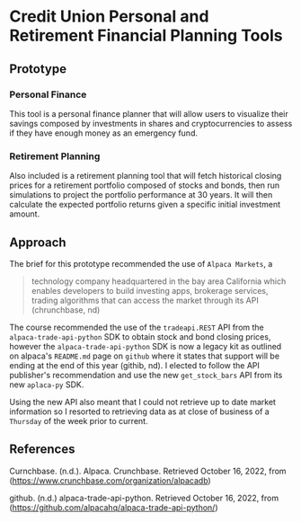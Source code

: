 # Credit Union Personal and Retirement Financial Planning Tools
## Prototype
### Personal Finance
This tool is a personal finance planner that will allow users to visualize their savings composed by investments in shares and cryptocurrencies to assess if they have enough money as an emergency fund.
### Retirement Planning
Also included is a retirement planning tool that will fetch historical closing prices for a retirement portfolio composed of stocks and bonds, then run simulations to project the portfolio performance at 30 years. It will then calculate the expected portfolio returns given a specific initial investment amount.
## Approach
The brief for this prototype recommended the use of `Alpaca Markets`, a 
> technology company headquartered in the bay area California which enables developers to build investing apps, brokerage services, trading algorithms that can access the market through its API (chrunchbase, nd)

The course recommended the use of the `tradeapi.REST` API from the `alpaca-trade-api-python` SDK to obtain stock and bond closing prices, however the `alpaca-trade-api-python` SDK is now a legacy kit as outlined on alpaca's `README.md` page on `github` where it states that support will be ending at the end of this year (githib, nd).  I elected to follow the API publisher's recommendation and use the new `get_stock_bars` API from its new `aplaca-py` SDK.

Using the new API also meant that I could not retrieve up to date market information so I resorted to retrieving data as at close of business of a `Thursday` of the week prior to current.

## References
Curnchbase. (n.d.). Alpaca. Crunchbase. Retrieved October 16, 2022, from (https://www.crunchbase.com/organization/alpacadb)

github. (n.d.) alpaca-trade-api-python. Retrieved October 16, 2022, from (https://github.com/alpacahq/alpaca-trade-api-python/)
